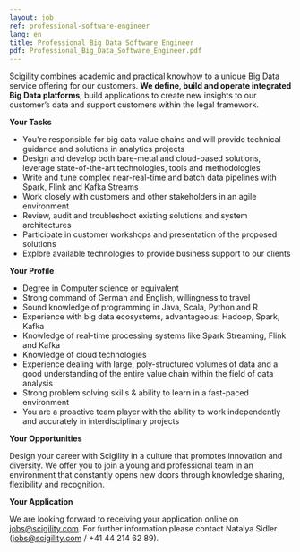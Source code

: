 ```yaml
---
layout: job
ref: professional-software-engineer
lang: en
title: Professional Big Data Software Engineer
pdf: Professional_Big_Data_Software_Engineer.pdf
---
```


Scigility combines academic and practical knowhow to a unique Big Data service offering for our customers. **We define, build and operate integrated Big Data platforms**, build applications to create new insights to our customer’s data and support customers within the legal framework.

**Your Tasks**

* You're responsible for big data value chains and will provide technical guidance and solutions in analytics projects
* Design and develop both bare-metal and cloud-based solutions, leverage state-of-the-art technologies, tools and methodologies
* Write and tune complex near-real-time and batch data pipelines with Spark, Flink and Kafka Streams
* Work closely with customers and other stakeholders in an agile environment
* Review, audit and troubleshoot existing solutions and system architectures
* Participate in customer workshops and presentation of the proposed solutions
* Explore available technologies to provide business support to our clients

**Your Profile**

* Degree in Computer science or equivalent
* Strong command of German and English, willingness to travel
* Sound knowledge of programming in Java, Scala, Python and R
* Experience with big data ecosystems, advantageous: Hadoop, Spark, Kafka
* Knowledge of real-time processing systems like Spark Streaming, Flink and Kafka
* Knowledge of cloud technologies
* Experience dealing with large, poly-structured volumes of data and a good understanding of the entire value chain within the field of data analysis
* Strong problem solving skills & ability to learn in a fast-paced environment
* You are a proactive team player with the ability to work independently and accurately in interdisciplinary projects

**Your Opportunities**

Design your career with Scigility in a culture that promotes innovation and diversity. We offer you to join a young and professional team in an environment that constantly opens new doors through knowledge sharing, flexibility and recognition.

**Your Application**

We are looking forward to receiving your application online on jobs@scigility.com. For further information please contact Natalya Sidler (jobs@scigility.com / +41 44 214 62 89).
